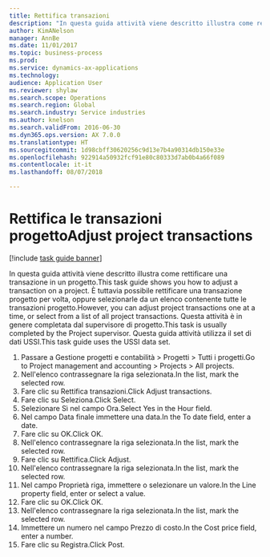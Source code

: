 ```yaml
--- 
title: Rettifica transazioni
description: "In questa guida attività viene descritto illustra come rettificare una transazione in un progetto."
author: KimANelson
manager: AnnBe
ms.date: 11/01/2017
ms.topic: business-process
ms.prod: 
ms.service: dynamics-ax-applications
ms.technology: 
audience: Application User
ms.reviewer: shylaw
ms.search.scope: Operations
ms.search.region: Global
ms.search.industry: Service industries
ms.author: knelson
ms.search.validFrom: 2016-06-30
ms.dyn365.ops.version: AX 7.0.0
ms.translationtype: HT
ms.sourcegitcommit: 1d98cbff30620256c9d13e7b4a90314db150e33e
ms.openlocfilehash: 922914a50932fcf91e80c80333d7ab0b4a66f089
ms.contentlocale: it-it
ms.lasthandoff: 08/07/2018

---
```

# <a name="adjust-project-transactions"></a><span data-ttu-id="1ba35-103">Rettifica le transazioni progetto</span><span class="sxs-lookup"><span data-stu-id="1ba35-103">Adjust project transactions</span></span>

[!include [task guide banner](../../includes/task-guide-banner.md)]

<span data-ttu-id="1ba35-104">In questa guida attività viene descritto illustra come rettificare una transazione in un progetto.</span><span class="sxs-lookup"><span data-stu-id="1ba35-104">This task guide shows you how to adjust a transaction on a project.</span></span> <span data-ttu-id="1ba35-105">È tuttavia possibile rettificare una transazione progetto per volta, oppure selezionarle da un elenco contenente tutte le transazioni progetto.</span><span class="sxs-lookup"><span data-stu-id="1ba35-105">However, you can adjust project transactions one at a time, or select from a list of all project transactions.</span></span> <span data-ttu-id="1ba35-106">Questa attività è in genere completata dal supervisore di progetto.</span><span class="sxs-lookup"><span data-stu-id="1ba35-106">This task is usually completed by the Project supervisor.</span></span> <span data-ttu-id="1ba35-107">Questa guida attività utilizza il set di dati USSI.</span><span class="sxs-lookup"><span data-stu-id="1ba35-107">This task guide uses the USSI data set.</span></span>

1. <span data-ttu-id="1ba35-108">Passare a Gestione progetti e contabilità > Progetti > Tutti i progetti.</span><span class="sxs-lookup"><span data-stu-id="1ba35-108">Go to Project management and accounting > Projects > All projects.</span></span> 
2. <span data-ttu-id="1ba35-109">Nell'elenco contrassegnare la riga selezionata.</span><span class="sxs-lookup"><span data-stu-id="1ba35-109">In the list, mark the selected row.</span></span> 
3. <span data-ttu-id="1ba35-110">Fare clic su Rettifica transazioni.</span><span class="sxs-lookup"><span data-stu-id="1ba35-110">Click Adjust transactions.</span></span> 
4. <span data-ttu-id="1ba35-111">Fare clic su Seleziona.</span><span class="sxs-lookup"><span data-stu-id="1ba35-111">Click Select.</span></span> 
5. <span data-ttu-id="1ba35-112">Selezionare Sì nel campo Ora.</span><span class="sxs-lookup"><span data-stu-id="1ba35-112">Select Yes in the Hour field.</span></span> 
6. <span data-ttu-id="1ba35-113">Nel campo Data finale immettere una data.</span><span class="sxs-lookup"><span data-stu-id="1ba35-113">In the To date field, enter a date.</span></span> 
7. <span data-ttu-id="1ba35-114">Fare clic su OK.</span><span class="sxs-lookup"><span data-stu-id="1ba35-114">Click OK.</span></span> 
8. <span data-ttu-id="1ba35-115">Nell'elenco contrassegnare la riga selezionata.</span><span class="sxs-lookup"><span data-stu-id="1ba35-115">In the list, mark the selected row.</span></span> 
9. <span data-ttu-id="1ba35-116">Fare clic su Rettifica.</span><span class="sxs-lookup"><span data-stu-id="1ba35-116">Click Adjust.</span></span> 
10. <span data-ttu-id="1ba35-117">Nell'elenco contrassegnare la riga selezionata.</span><span class="sxs-lookup"><span data-stu-id="1ba35-117">In the list, mark the selected row.</span></span> 
11. <span data-ttu-id="1ba35-118">Nel campo Proprietà riga, immettere o selezionare un valore.</span><span class="sxs-lookup"><span data-stu-id="1ba35-118">In the Line property field, enter or select a value.</span></span> 
12. <span data-ttu-id="1ba35-119">Fare clic su OK.</span><span class="sxs-lookup"><span data-stu-id="1ba35-119">Click OK.</span></span> 
13. <span data-ttu-id="1ba35-120">Nell'elenco contrassegnare la riga selezionata.</span><span class="sxs-lookup"><span data-stu-id="1ba35-120">In the list, mark the selected row.</span></span> 
14. <span data-ttu-id="1ba35-121">Immettere un numero nel campo Prezzo di costo.</span><span class="sxs-lookup"><span data-stu-id="1ba35-121">In the Cost price field, enter a number.</span></span> 
15. <span data-ttu-id="1ba35-122">Fare clic su Registra.</span><span class="sxs-lookup"><span data-stu-id="1ba35-122">Click Post.</span></span> 

